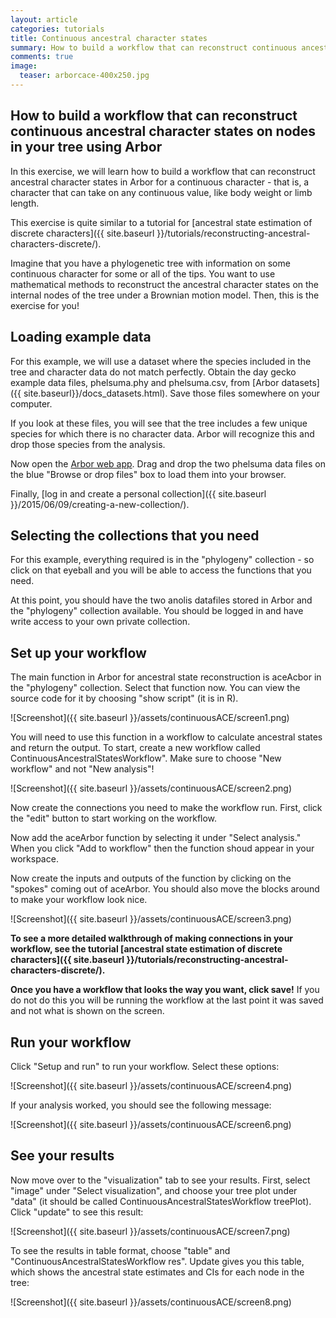 ```yaml
---
layout: article
categories: tutorials
title: Continuous ancestral character states
summary: How to build a workflow that can reconstruct continuous ancestral character states on nodes in your tree using Arbor
comments: true
image:
  teaser: arborcace-400x250.jpg
---
```


## How to build a workflow that can reconstruct continuous ancestral character states on nodes in your tree using Arbor

In this exercise, we will learn how to build a workflow that can reconstruct ancestral character states in Arbor for a continuous character - that is, a character that can take on any continuous value, like body weight or limb length.

This exercise is quite similar to a tutorial for [ancestral state estimation of discrete characters]({{ site.baseurl }}/tutorials/reconstructing-ancestral-characters-discrete/).

Imagine that you have a phylogenetic tree with information on some continuous character for some or all of the tips. You want to use mathematical methods to reconstruct the ancestral character states on the internal nodes of the tree under a Brownian motion model. Then, this is the exercise for you!

## Loading example data

For this example, we will use a dataset where the species included in the tree and character data do not match perfectly. Obtain the day gecko example data files, phelsuma.phy and phelsuma.csv, from [Arbor datasets]({{ site.baseurl}}/docs_datasets.html). Save those files somewhere on your computer.

If you look at these files, you will see that the tree includes a few unique species for which there is no character data. Arbor will recognize this and drop those species from the analysis.

Now open the [Arbor web app](http://arborclassic.arborworkflows.com). Drag and drop the two phelsuma data files on the blue "Browse or drop files" box to load them into your browser.

Finally, [log in and create a personal collection]({{ site.baseurl }}/2015/06/09/creating-a-new-collection/).

## Selecting the collections that you need

For this example, everything required is in the "phylogeny" collection - so click on that eyeball and you will be able to access the functions that you need.

At this point, you should have the two anolis datafiles stored in Arbor and the "phylogeny" collection available. You should be logged in and have write access to your own private collection.

## Set up your workflow

The main function in Arbor for ancestral state reconstruction is aceAcbor in the "phylogeny" collection. Select that function now. You can view the source code for it by choosing "show script" (it is in R).

![Screenshot]({{ site.baseurl }}/assets/continuousACE/screen1.png)

You will need to use this function in a workflow to calculate ancestral states and return the output. To start, create a new workflow called ContinuousAncestralStatesWorkflow". Make sure to choose "New workflow" and not "New analysis"!

![Screenshot]({{ site.baseurl }}/assets/continuousACE/screen2.png)

Now create the connections you need to make the workflow run. First, click the "edit" button to start working on the workflow.

Now add the aceArbor function by selecting it under "Select analysis." When you click "Add to workflow" then the function shoud appear in your workspace.

Now create the inputs and outputs of the function by clicking on the "spokes" coming out of aceArbor. You should also move the blocks around to make your workflow look nice.

![Screenshot]({{ site.baseurl }}/assets/continuousACE/screen3.png)

**To see a more detailed walkthrough of making connections in your workflow, see the tutorial [ancestral state estimation of discrete characters]({{ site.baseurl }}/tutorials/reconstructing-ancestral-characters-discrete/).**

**Once you have a workflow that looks the way you want, click save!** If you do not do this you will be running the workflow at the last point it was saved and not what is shown on the screen.

## Run your workflow

Click "Setup and run" to run your workflow. Select these options:

![Screenshot]({{ site.baseurl }}/assets/continuousACE/screen4.png)

If your analysis worked, you should see the following message:

![Screenshot]({{ site.baseurl }}/assets/continuousACE/screen6.png)


## See your results

Now move over to the "visualization" tab to see your results. First, select "image" under "Select visualization", and choose your tree plot under "data" (it should be called ContinuousAncestralStatesWorkflow treePlot). Click "update" to see this result:

![Screenshot]({{ site.baseurl }}/assets/continuousACE/screen7.png)

To see the results in table format, choose "table" and "ContinuousAncestralStatesWorkflow res". Update gives you this table, which shows the ancestral state estimates and CIs for each node in the tree:

![Screenshot]({{ site.baseurl }}/assets/continuousACE/screen8.png)
